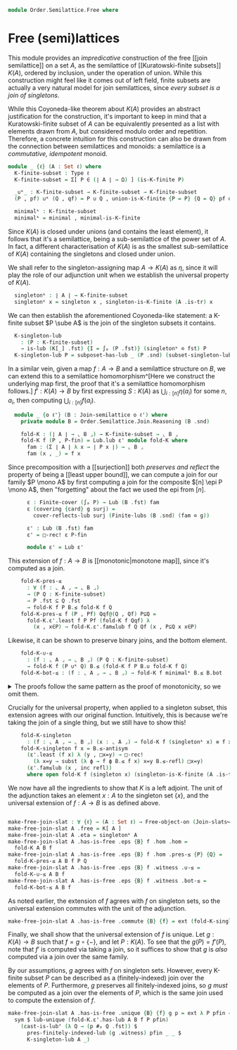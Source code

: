 <!--
```agda
open import 1Lab.Function.Surjection

open import Algebra.Monoid

open import Cat.Functor.Subcategory
open import Cat.Functor.Adjoint
open import Cat.Diagram.Free
open import Cat.Prelude

open import Data.Fin.Indexed
open import Data.Fin.Base
open import Data.Sum.Base
open import Data.Power

open import Order.Semilattice.Join.Subsemilattice
open import Order.Instances.Pointwise.Diagrams
open import Order.Semilattice.Join.NAry
open import Order.Instances.Pointwise
open import Order.Semilattice.Join
open import Order.Diagram.Lub
open import Order.Subposet
open import Order.Base

import Order.Semilattice.Join.Reasoning
```
-->

```agda
module Order.Semilattice.Free where
```

# Free (semi)lattices

This module provides an *impredicative* construction of the free [[join
semilattice]] on a set $A$, as the semilattice of [[Kuratowski-finite
subsets]] $K(A)$, ordered by inclusion, under the operation of union.
While this construction might feel like it comes out of left field,
finite subsets are actually a very natural model for join semilattices,
since *every subset is a join of singletons*.

While this Coyoneda-like theorem about $K(A)$ provides an abstract
justification for the construction, it's important to keep in mind that
a Kuratowski-finite subset of $A$ can be equivalently presented as a
list with elements drawn from $A$, but considered modulo order and
repetition. Therefore, a concrete intuition for this construction can
also be drawn from the connection between semilattices and monoids: a
semilattice is a *commutative, idempotent* monoid.

```agda
module _ {ℓ} (A : Set ℓ) where
  K-finite-subset : Type ℓ
  K-finite-subset = Σ[ P ∈ (∣ A ∣ → Ω) ] (is-K-finite P)

  _∪ᵏ_ : K-finite-subset → K-finite-subset → K-finite-subset
  (P , pf) ∪ᵏ (Q , qf) = P ∪ Q , union-is-K-finite {P = P} {Q = Q} pf qf

  minimalᵏ : K-finite-subset
  minimalᵏ = minimal , minimal-is-K-finite
```

Since $K(A)$ is closed under unions (and contains the least element), it
follows that it's a semilattice, being a sub-semilattice of the power
set of $A$. In fact, a different characterisation of $K(A)$ is as the
smallest sub-semilattice of $K(A)$ containing the singletons and closed
under union.

<!--
```agda
  K[_] : Join-semilattice ℓ ℓ
  K[_] .fst = Subposet (Subsets ∣ A ∣) λ P → el! (is-K-finite P)
  K[_] .snd =
    Subposet-is-join-semilattice Subsets-is-join-slat
      (λ {P} {Q} pf qf → union-is-K-finite {P = P} {Q = Q} pf qf)
      minimal-is-K-finite

  private module KA = Order.Semilattice.Join.Reasoning (K[_] .snd)
```
-->

We shall refer to the singleton-assigning map $A \to K(A)$ as $\eta$,
since it will play the role of our adjunction unit when we establish the
universal property of $K(A)$.

```agda
  singletonᵏ : ∣ A ∣ → K-finite-subset
  singletonᵏ x = singleton x , singleton-is-K-finite (A .is-tr) x
```

We can then establish the aforementioned Coyoneda-like statement: a
K-finite subset $P \sube A$ is the join of the singleton subsets it
contains.

```agda
  K-singleton-lub
    : (P : K-finite-subset)
    → is-lub (K[_] .fst) {I = ∫ₚ (P .fst)} (singletonᵏ ⊙ fst) P
  K-singleton-lub P = subposet-has-lub _ (P .snd) (subset-singleton-lub _)
```

In a similar vein, given a map $f : A \to B$ and a semilattice structure
on $B$, we can extend this to a semilattice homomorphism^[Here we
construct the underlying map first, the proof that it's a semilattice
homomorphism follows.] $f' : K(A) \to B$ by first expressing $S : K(A)$
as $\bigcup_{i:[n]} \eta(a_i)$ for some $n$, $a_i$, then computing
$\bigcup_{i:[n]} f(a_i)$.

```agda
  module _ {o ℓ'} (B : Join-semilattice o ℓ') where
    private module B = Order.Semilattice.Join.Reasoning (B .snd)

    fold-K : (∣ A ∣ → ⌞ B ⌟) → K-finite-subset → ⌞ B ⌟
    fold-K f (P , P-fin) = Lub.lub ε' module fold-K where
      fam : (Σ ∣ A ∣ λ x → ∣ P x ∣) → ⌞ B ⌟
      fam (x , _) = f x
```

Since precomposition with a [[surjection]] both _preserves and reflect_
the property of being a [[least upper bound]], we can compute a join for
our family $P \mono A$ by first computing a join for the composite $[n]
\epi P \mono A$, then "forgetting" about the fact we used the epi from
$[n]$.

```agda
      ε : Finite-cover (∫ₚ P) → Lub (B .fst) fam
      ε (covering {card} g surj) =
        cover-reflects-lub surj (Finite-lubs (B .snd) (fam ⊙ g))

      ε' : Lub (B .fst) fam
      ε' = □-rec! ε P-fin

      module ε' = Lub ε'
```

This extension of $f : A \to B$ is [[monotonic|monotone map]], since
it's computed as a join.

```agda
    fold-K-pres-≤
      : ∀ (f : ⌞ A ⌟ → ⌞ B ⌟)
      → (P Q : K-finite-subset)
      → P .fst ⊆ Q .fst
      → fold-K f P B.≤ fold-K f Q
    fold-K-pres-≤ f (P , Pf) Qqf@(Q , Qf) P⊆Q =
      fold-K.ε'.least f P Pf (fold-K f Qqf) λ
        (x , x∈P) → fold-K.ε'.fam≤lub f Q Qf (x , P⊆Q x x∈P)
```

Likewise, it can be shown to preserve binary joins, and the bottom
element.

```agda
    fold-K-∪-≤
      : (f : ⌞ A ⌟ → ⌞ B ⌟) (P Q : K-finite-subset)
      → fold-K f (P ∪ᵏ Q) B.≤ (fold-K f P B.∪ fold-K f Q)
    fold-K-bot-≤ : (f : ⌞ A ⌟ → ⌞ B ⌟) → fold-K f minimalᵏ B.≤ B.bot
```

<details>
<summary>The proofs follow the same pattern as the proof of monotonicity,
so we omit them.
</summary>

```agda
    fold-K-∪-≤ f Ppf@(P , Pf) Qqf@(Q , Qf) =
      fold-K.ε'.least f (P ∪ Q) (union-is-K-finite Pf Qf) _ go where
      go : (i : ∫ₚ (P ∪ Q)) → f (i .fst) B.≤ fold-K f Ppf B.∪ fold-K f Qqf
      go (x , inc (inl p)) = B.≤-trans (fold-K.ε'.fam≤lub f P Pf (x , p)) B.l≤∪
      go (x , inc (inr p)) = B.≤-trans (fold-K.ε'.fam≤lub f Q Qf (x , p)) B.r≤∪
      go (x , squash p q i) = B.≤-thin (go (x , p)) (go (x , q)) i

    fold-K-bot-≤ f = fold-K.ε'.least f minimal minimal-is-K-finite B.bot λ ()
```
</details>

Crucially for the universal property, when applied to a singleton
subset, this extension agrees with our original function. Intuitively,
this is because we're taking the join of a single thing, but we still
have to show this!

```agda
    fold-K-singleton
      : (f : ⌞ A ⌟ → ⌞ B ⌟) (x : ⌞ A ⌟) → fold-K f (singletonᵏ x) ≡ f x
    fold-K-singleton f x = B.≤-antisym
      (ε'.least (f x) λ (y , □x=y) → □-rec!
        (λ x=y → subst (λ ϕ → f ϕ B.≤ f x) x=y B.≤-refl) □x=y)
      (ε'.fam≤lub (x , inc refl))
      where open fold-K f (singleton x) (singleton-is-K-finite (A .is-tr) x)
```

We now have all the ingredients to show that $K$ is a left adjoint.  The
unit of the adjunction takes an element $x : A$ to the singleton set $\{
x \}$, and the universal extension of $f : A \to B$ is as defined above.

<!--
```agda
open Free-object-on
open Subcat-hom
open is-free-object-on
open is-join-slat-hom
```
-->

```agda

make-free-join-slat : ∀ {ℓ} → (A : Set ℓ) → Free-object-on (Join-slats↪Sets {ℓ = ℓ}) A
make-free-join-slat A .free = K[ A ]
make-free-join-slat A .eta = singletonᵏ A
make-free-join-slat A .has-is-free .eps {B} f .hom .hom =
  fold-K A B f
make-free-join-slat A .has-is-free .eps {B} f .hom .pres-≤ {P} {Q} =
  fold-K-pres-≤ A B f P Q
make-free-join-slat A .has-is-free .eps {B} f .witness .∪-≤ =
  fold-K-∪-≤ A B f
make-free-join-slat A .has-is-free .eps {B} f .witness .bot-≤ =
  fold-K-bot-≤ A B f
```

As noted earlier, the extension of $f$ agrees with $f$ on singleton
sets, so the universal extension commutes with the unit of the
adjunction.

```agda
make-free-join-slat A .has-is-free .commute {B} {f} = ext (fold-K-singleton A B f)
```

Finally, we shall show that the universal extension of $f$ is unique.
Let $g : K(A) \to B$ such that $f = g \circ \{ - \}$, and let $P :
K(A)$. To see that the $g(P) = f'(P)$, note that $f'$ is computed via
taking a join, so it suffices to show that $g$ is *also* computed via a
join over the same family.

By our assumptions, $g$ agrees with $f$ on singleton sets. However,
every K-finite subset $P$ can be described as a (finitely-indexed) join
over the elements of $P$. Furthermore, $g$ preserves all
finitely-indexed joins, so $g$ *must* be computed as a join over the
elements of $P$, which is the same join used to compute the extension of
$f$.

```agda
make-free-join-slat A .has-is-free .unique {B} {f} g p = ext λ P pfin →
  sym $ lub-unique (fold-K.ε'.has-lub A B f P pfin)
    (cast-is-lubᶠ (λ Q → (p #ₚ Q .fst)) $
      pres-finitely-indexed-lub (g .witness) pfin _ _ $
      K-singleton-lub A _)
```



















































